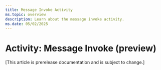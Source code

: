 ```yaml
---
title: Message Invoke Activity
ms.topic: overview
description: Learn about the message invoke activity.
ms.date: 05/02/2025
---
```


# Activity: Message Invoke (preview)

[This article is prerelease documentation and is subject to change.]
